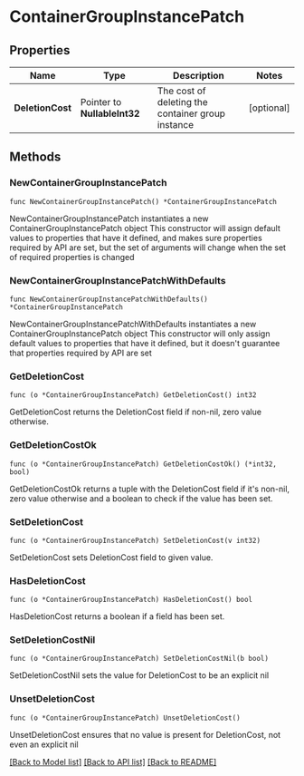 # ContainerGroupInstancePatch

## Properties

Name | Type | Description | Notes
------------ | ------------- | ------------- | -------------
**DeletionCost** | Pointer to **NullableInt32** | The cost of deleting the container group instance | [optional] 

## Methods

### NewContainerGroupInstancePatch

`func NewContainerGroupInstancePatch() *ContainerGroupInstancePatch`

NewContainerGroupInstancePatch instantiates a new ContainerGroupInstancePatch object
This constructor will assign default values to properties that have it defined,
and makes sure properties required by API are set, but the set of arguments
will change when the set of required properties is changed

### NewContainerGroupInstancePatchWithDefaults

`func NewContainerGroupInstancePatchWithDefaults() *ContainerGroupInstancePatch`

NewContainerGroupInstancePatchWithDefaults instantiates a new ContainerGroupInstancePatch object
This constructor will only assign default values to properties that have it defined,
but it doesn't guarantee that properties required by API are set

### GetDeletionCost

`func (o *ContainerGroupInstancePatch) GetDeletionCost() int32`

GetDeletionCost returns the DeletionCost field if non-nil, zero value otherwise.

### GetDeletionCostOk

`func (o *ContainerGroupInstancePatch) GetDeletionCostOk() (*int32, bool)`

GetDeletionCostOk returns a tuple with the DeletionCost field if it's non-nil, zero value otherwise
and a boolean to check if the value has been set.

### SetDeletionCost

`func (o *ContainerGroupInstancePatch) SetDeletionCost(v int32)`

SetDeletionCost sets DeletionCost field to given value.

### HasDeletionCost

`func (o *ContainerGroupInstancePatch) HasDeletionCost() bool`

HasDeletionCost returns a boolean if a field has been set.

### SetDeletionCostNil

`func (o *ContainerGroupInstancePatch) SetDeletionCostNil(b bool)`

 SetDeletionCostNil sets the value for DeletionCost to be an explicit nil

### UnsetDeletionCost
`func (o *ContainerGroupInstancePatch) UnsetDeletionCost()`

UnsetDeletionCost ensures that no value is present for DeletionCost, not even an explicit nil

[[Back to Model list]](../README.md#documentation-for-models) [[Back to API list]](../README.md#documentation-for-api-endpoints) [[Back to README]](../README.md)


